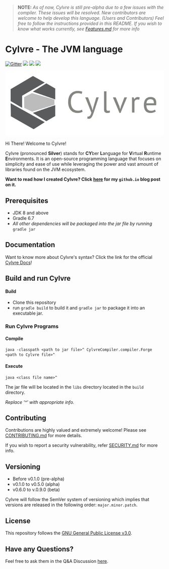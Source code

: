 
> **NOTE:** *As of now, Cylvre is still pre-alpha due to a few issues with the compiler. These issues will be resolved. New contributors are welcome to help develop this language. (Users and Contributors) Feel free to follow the instructions provided in this README. If you wish to know what works currently, see [Features.md](https://github.com/Cylvre-Language/Cylvre/blob/main/Features.md) for more info*

# Cylvre - The JVM language

[![Gitter](https://badges.gitter.im/Cylvre/community.svg)](https://gitter.im/Cylvre/community?utm_source=badge&utm_medium=badge&utm_campaign=pr-badge)
![](https://img.shields.io/github/license/Cylvre-Language/Cylvre)
![](https://img.shields.io/maintenance/yes/2021)
![](https://www.travis-ci.com/Cylvre-Language/Cylvre.svg?branch=main)
<!-- ![](https://img.shields.io/github/stars/Cylvre-Language/Cylvre) -->

<p align="center"><img src="https://github.com/Cylvre-Language/Cylvre/blob/main/Logo/Cylvre_logo_large.png" alt="logo" width="1000px" height="auto"></img></p>

Hi There! Welcome to Cylvre!

Cylvre (pronounced **Silver**) stands for **CY**ber **L**anguage for **V**irtual **R**untime **E**nvironments. It is an open-source programming language that focuses on simplicity and ease of use while leveraging the power and vast amount of libraries found on the JVM ecosystem.

**Want to read how I created Cylvre? Click [here](https://sivaxis.github.io/Posts/Creating%20Cylvre) for my `github.io` blog post on it.**  

## Prerequisites
- JDK 8 and above
- Gradle 6.7 
- *All other dependencies will be packaged into the jar file by running* `gradle jar`

## Documentation
Want to know more about Cylvre's syntax? Click the link for the official [Cylvre Docs](https://sivaxis.gitbook.io/cylvre-docs/)!

## Build and run Cylvre

#### Build
- Clone this repository
- run `gradle build` to build it and `gradle jar` to package it into an executable jar.

### Run Cylvre Programs
#### Compile
```shell 
java -classpath <path to jar file>^ CylvreCompiler.compiler.Forge <path to Cylvre file>^
```

#### Execute
```shell 
java <class file name>^
```

The jar file will be located in the `libs` directory located in the `build` directory.

_Replace '^' with appropriate info._

## Contributing
Contributions are highly valued and extremely welcome! Please see [CONTRIBUTING.md](https://github.com/Cylvre-Language/Cylvre/blob/main/CONTRIBUTING.md) for more details.

If you wish to report a security vulnerability, refer [SECURITY.md](https://github.com/Cylvre-Language/Cylvre/blob/main/SECURITY.md) for more info.

## Versioning
- Before v0.1.0 (pre-alpha)
- v0.1.0 to v0.5.0 (alpha)
- v0.6.0 to v.0.9.0 (beta)

Cylvre will follow the SemVer system of versioning which implies that versions are released in the following order: `major.minor.patch`.

## License
This repository follows the [GNU General Public License v3.0](https://github.com/Cylvre-Language/Cylvre/blob/main/LICENSE).

## Have any Questions?
Feel free to ask them in the Q&A Discussion [here](https://github.com/Cylvre-Language/Cylvre/discussions/3).

